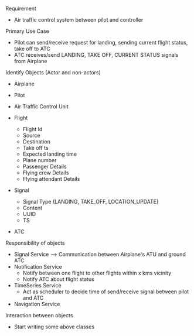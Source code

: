 Requirement

- Air traffic control system between pilot and controller


Primary Use Case

- Pilot can send/receive request for landing, sending current flight status, take off to ATC
- ATC receives/send LANDING, TAKE OFF, CURRENT STATUS signals from Airplane    

Identify Objects (Actor and non-actors)

- Airplane
 - Pilot
 - Air Traffic Control Unit

- Flight
    - Flight Id
    - Source
    - Destination
    - Take off ts
    - Expected landing time
    - Plane number
    - Passenger Details
    - Flying crew Details
    - Flying attendant Details  
- Signal
    - Signal Type (LANDING, TAKE_OFF, LOCATION_UPDATE)
    - Content
    - UUID
    - TS

- ATC 

Responsibility of objects
 - Signal Service --> Communication between Airplane's ATU and ground ATC
 - Notification Service
   - Notify between one flight to other flights within x kms vicinity
   - Notify ATC about flight status
 - TimeSeries Service
   - Act as scheduler to decide time of send/receive signal between pilot and ATC
 - Navigation Service     

Interaction between objects
 - Start writing some above classes




